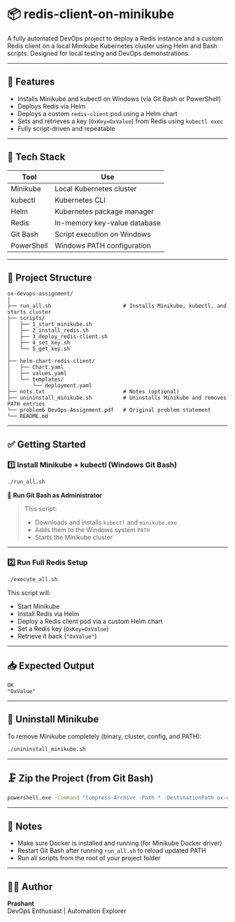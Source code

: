 # 📦 redis-client-on-minikube

A fully automated DevOps project to deploy a Redis instance and a custom Redis client on a local Minikube Kubernetes cluster using Helm and Bash scripts. Designed for local testing and DevOps demonstrations.

---

## 🚀 Features

- Installs Minikube and kubectl on Windows (via Git Bash or PowerShell)
- Deploys Redis via Helm
- Deploys a custom `redis-client` pod using a Helm chart
- Sets and retrieves a key (`OxKey=OxValue`) from Redis using `kubectl exec`
- Fully script-driven and repeatable

---

## 🧰 Tech Stack

| Tool        | Use                        |
|-------------|-----------------------------|
| Minikube    | Local Kubernetes cluster     |
| kubectl     | Kubernetes CLI               |
| Helm        | Kubernetes package manager   |
| Redis       | In-memory key-value database |
| Git Bash    | Script execution on Windows  |
| PowerShell  | Windows PATH configuration   |



---

## 📁 Project Structure

```
ox-devops-assignment/
│
├── run_all.sh                       # Installs Minikube, kubectl, and starts cluster
├── scripts/
│   ├── 1_start_minikube.sh
│   ├── 2_install_redis.sh
│   ├── 3_deploy_redis-client.sh
│   ├── 4_set_key.sh
│   └── 5_get_key.sh
│
├── helm-chart-redis-client/
│   ├── Chart.yaml
│   ├── values.yaml
│   └── templates/
│       └── deployment.yaml
├── nots.txt                         # Notes (optional)
├── unininstall_minikube.sh          # Uninstalls Minikube and removes PATH entries
└── problem6 DevOps-Assignment.pdf   # Original problem statement
└── README.md
```

---

## ✅ Getting Started

### 1️⃣ Install Minikube + kubectl (Windows Git Bash)
```bash
./run_all.sh
```

📌 **Run Git Bash as Administrator**

> This script:
> - Downloads and installs `kubectl` and `minikube.exe`
> - Adds them to the Windows system `PATH`
> - Starts the Minikube cluster

---

### 2️⃣ Run Full Redis Setup
```bash
./execute_all.sh
```

This script will:
- Start Minikube
- Install Redis via Helm
- Deploy a Redis client pod via a custom Helm chart
- Set a Redis key (`OxKey=OxValue`)
- Retrieve it back (`"OxValue"`)

---

## 📥 Expected Output

```
OK
"OxValue"
```

---

## 🧹 Uninstall Minikube

To remove Minikube completely (binary, cluster, config, and PATH):

```bash
./unininstall_minikube.sh
```

---

## 🗜️ Zip the Project (from Git Bash)

```bash
powershell.exe -Command "Compress-Archive -Path * -DestinationPath ox-devops-assignment.zip"
```

---

## 🧠 Notes

- Make sure Docker is installed and running (for Minikube Docker driver)
- Restart Git Bash after running `run_all.sh` to reload updated PATH
- Run all scripts from the root of your project folder

---

## 👨‍💻 Author

**Prashant**  
DevOps Enthusiast | Automation Explorer
